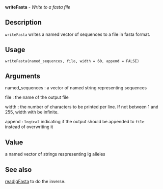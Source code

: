 **writeFasta** - *Write to a fasta file*

Description
--------------------

`writeFasta` writes a named vector of sequences to a file in fasta
format.


Usage
--------------------
```
writeFasta(named_sequences, file, width = 60, append = FALSE)
```

Arguments
-------------------

named_sequences
:   a vector of named string representing sequences

file
:   the name of the output file

width
:   the number of characters to be printed per line.
If not between 1 and 255, width with be infinite.

append
:   `logical` indicating if the output should be
appended to `file` instead of overwriting it




Value
-------------------

a named vector of strings respresenting Ig alleles




See also
-------------------

[readIgFasta](readIgFasta.md) to do the inverse.



